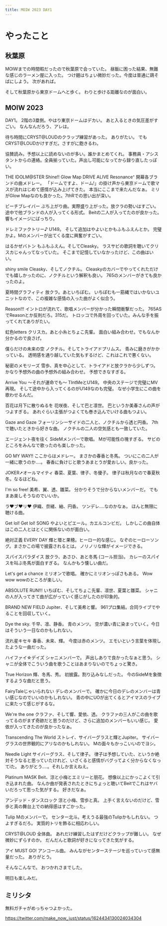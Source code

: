 ```yaml
---
title: MOIW 2023 DAY1
---
```


# やったこと

## 秋葉原

MOIWまでの時間暇だったので秋葉原で会っていた。
昼飯に困った結果、無難な感じのラーメン屋に入った。
つけ麺はちょい微妙だった。今度は普通に鶏そばにしよう。
次があれば。

そして秋葉原から東京ドームへと歩く。
わりと歩ける距離なのが面白い。

## MOIW 2023

DAY1。
2階の3塁側。やはり東京ドームはデカい。
あと入るときの気圧差がすごい。
なんなんだろう、アレは。

待ち時間にCRYST@LOUDのクラップ練習があった。
ありがたい。
でもCRYST@LOUDかけすぎだ。さすがに飽きるわ。

協賛読み。予想以上に読めないのが多い。誰かまとめてくれ。
事務員・アシスタントからの連絡。全員揃っていた。声出し可能になってから録り直したっぽい。

THE IDOLM@STER
Shine!!
Glow Map
DRIVE ALIVE
Resonance⁺
開幕各ブランドの曲メドレー。
「ドームですよ、ドーム!」の掛け声から東京ドームで歌マスが流れはじめて感情が込み上げてきた。
本当にここまで来たんだなぁ。
ミリがGlow Mapなのも良かった。7thRでの思い出が深い。

ビーチブレイバー
ぶち上がり曲。実際盛り上がった。放クラの勢いはすごい。
途中で他ブランドの人が入ってくる形式。
Beitの二人が入ってたのが良かった。響もイメージにばっちり。

ドレミファクトリー♪
U149。
そして追加はやよいとかもふもふえんとか。
完璧かよ。Mのメンバーが出てくる度に興奮がすごい。

はるかぜバトン
もふもふえん。そしてCleasky。
ラスサビの歌詞を聴いてクリスカじゃんってなっていた。
そこまで記憶していなかったけど、この曲はいい。

shiny smile
Cleasky、そしてノクチル。
Cleaskyのカバーでやってくれただけでも嬉しかったのに、ノクチルという解釈も良い。
765のメンバーがきても良かったのよ。

夏時間グラフィティ
放クラ。あといちぽむ。
いちぽむも一筋縄ではいかないユニットなので、この複雑な感情の入った曲がよく似合う。

Reason!!!
イントロが流れて、歌唱メンバーが分かった瞬間衝撃だった。
765ASでReasonとか反則だろ。315だ。
トロッコで外周を回っていた。みんな手を振ってくれてありがたい。

虹色letters
クリスカ。あと小糸とちょこ先輩。
面白い組み合わせ。でもなんか分かるので良さげ。

僕らだけの未来の空
ノクチル。そしてトライアドプリムス。
青みに磨きがかかっている。
透明感を通り越していた気もするけど、これはこれで悪くない。

秘密のメモリーズ
雪歩、真を中心として、トライアドと放クラから少しずつ。
かなり予想外の曲の予想外の組み合わせ。
予想できなすぎる。

Arrive You 〜それが運命でも〜
TIntMeとU149。
中央のステージで完璧にMV再現。
そして途中から入ってくるのがU149なのも完璧。
なぜ小学生にこの曲を歌わせるんだ。

百花は月下に散りぬるを
花咲夜、そして巴と凛世。
巴というか美春さんの声がつよすぎる。
あれぐらい主張がつよくても巻き込んでいける曲もつよい。

Gaze and Gaze
フォーリンシーサイドの二人と、ノクチルから透と円香。
7thで聴いたときから好きな曲。
ノクチルの二人の空気感とも一致していた。

エージェント夜を往く
SideMメンバーで歌唱。
Mが可能性の塊すぎる。
サビのところをみんなで歌ったのも楽しかった。

GO MY WAY!!
ここからはメドレー。
まさかの春香と冬馬。
ついにこの二人が一緒に歌うのか‥‥。
春香に負けじと歌うあまとうが愛おしい。良かった。

JOKER➚オールマイティ
春菜、夏葉、律子、冬優子。
律子は秋月なので春夏秋冬。なるほどね。

I'm so free!
美希、翼、透、雛菜。
分かりそうで分からないメンバーだ。
でもまあ楽しそうなのでいいか。

ラ♥︎ブ♥︎リ♥︎
伊織、奈緒、紬、円香。
ツンデレ‥‥なのかなぁ。
ほんと無限に聴ける曲。

Get lol! Get lol! SONG
やよいとピエール。カエルコンビだ。
しかしこの曲自体はこの二人とはとくに関係ないのが面白い。

絶対正義 EVERY DAY
輝と環と果穂。ヒーロー的な感じ。
なぞのヒーローソング。まさかこの場で披露されるとは。
ノリノリな輝がイメージできる。

スパイスパラダイス
放クラ、あさひ、あと冬馬 (コール担当)。
カレーのスパイスを叫ぶ冬馬が面白すぎる。
なんかもう懐しい曲だ。

Let's get a chance
ミリオンで歌唱。
確かにミリオンっぽさもある。
Wow wow wowのところが楽しい。

ABSOLUTE RUN!!!
いちぽむ、そしてちょこ先輩、凛世、夏葉と雛菜。
シャニの人が入ってきて曲が広がっていく感じがしたのが印象的。

BRAND NEW FIELD
Jupiter、そして美希と響。
961プロ集結。合同ライブでやることを回収していく。

Dye the sky.
千早、凛、静香。
青のメンツ。
空が濃い青に染まっていく。今日はそういう一日なのかもしれない。

流れ星キセキ
春香、未来、輝。
今度は赤のメンツ。
エモいという言葉を体現したような一曲だった。

ハイファイ☆デイズ
シャニメンバーで。
声出しありで良かったなぁと思う。
シャニが全体でこういう曲を歌うことはあまりないのでちょっと驚き。

True Horizon
輝、冬馬、秀。
初披露。割り込みなしだった。
今のSideMを象徴するような曲だと思う。

FairyTaleじゃいられない
デレのメンバーで。
確かに今日のデレのメンバーは青い感じなのでいいのかもしれない。
青の中にUOが出てくるとアイマスのライブに来たって感じがするな。

We're the one
クラファ、そして響、愛依、透。
クラファの三人がこの曲を歌ってるのがまず奇跡だと思うのだけど、さらに追加のメンバーもいい感じ。
愛依が入ってきたのが良かったなぁ。

Transcending The World
ストレイ、サイバーグラスと輝とJupiter。
サイバーグラスの世界観的にアリなのかもしれない。
Mの面々もかっこいいのでヨシ。

Needle Light
サイバーグラス、そして律子。
律子は予想していた、というか絶対そうなると思っていたけれど、いざくると感情がバグってよく分からなくなってiた。
ありがとう‥‥。それしか言えねえ。

Platinum MASK
Beit、涼と小梅とエミリーと朋花。
想像以上にかっこよくて引き込まれた曲。
なんか曲が発表されたときにちょっと聴いてBeitでこれはヤバいだろって思った気がする。
好きだなぁ。

アンデッド・ダンスロック
涼と小梅、雪歩と真。
上手く言えないのだけど、雪歩と真の舞台上での納得感はすごかった。

Tulip
Mのメンバーで。
センター北斗。考えうる最強のTulipかもしれない。
つよすぎるだろ。
実質的トリを飾るに相応わしい。

CRYST@LOUD
全体曲。
あれだけ練習したはずだけどクラップが難しい。
なぜ微妙にずらすのか。
だんだんと歌詞が好きになってきた気がする。

アイ MUST GO!
アンコール曲。
みんながセンターステージを巡っていって感無量だった。
ありがとう。

そんなこんなで。
おつかれさまでした。

明日も楽しみだ。

## ミリシタ

無料ガチャがめっちゃつよかった。

<https://twitter.com/make_now_just/status/1624434130024034304>
